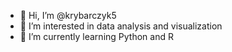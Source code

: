 - 👋 Hi, I’m @krybarczyk5
- 👀 I’m interested in data analysis and visualization
- 🌱 I’m currently learning Python and R

<!---
krybarczyk5/krybarczyk5 is a ✨ special ✨ repository because its `README.md` (this file) appears on your GitHub profile.
You can click the Preview link to take a look at your changes.
--->
